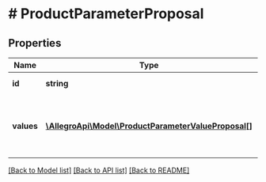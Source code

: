 # # ProductParameterProposal

## Properties

Name | Type | Description | Notes
------------ | ------------- | ------------- | -------------
**id** | **string** | Parameter identifier. | [optional]
**values** | [**\AllegroApi\Model\ProductParameterValueProposal[]**](ProductParameterValueProposal.md) | List of proposed product parameter change statuses. | [optional]

[[Back to Model list]](../../README.md#models) [[Back to API list]](../../README.md#endpoints) [[Back to README]](../../README.md)
